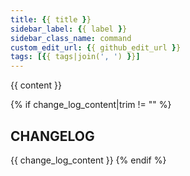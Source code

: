 ```yaml
---
title: {{ title }}
sidebar_label: {{ label }}
sidebar_class_name: command
custom_edit_url: {{ github_edit_url }}
tags: [{{ tags|join(', ') }}]
---
```


{{ content }}

{% if change_log_content|trim != "" %}
## CHANGELOG

{{ change_log_content }}
{% endif %}